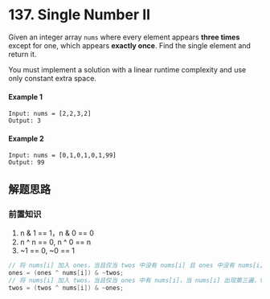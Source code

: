 # 137. Single Number II

Given an integer array `nums` where every element appears **three times** except for one, which appears **exactly once**. Find the single element and return it.

You must implement a solution with a linear runtime complexity and use only constant extra space.

#### Example 1

```
Input: nums = [2,2,3,2]
Output: 3
```

#### Example 2

```
Input: nums = [0,1,0,1,0,1,99]
Output: 99
```

## 解题思路

### 前置知识

1. n & 1 == 1，n & 0 == 0
2. n ^ n == 0, n ^ 0 == n
3. ~1 == 0, ~0 == 1

```java
// 将 nums[i] 加入 ones，当且仅当 twos 中没有 nums[i] 且 ones 中没有 nums[i]，当 num[i] 出现第 2 此，ones 会清零
ones = (ones ^ nums[i]) & ~twos;
// 将 nums[i] 加入 twos，当且仅当 ones 中有 nums[i]，当 nums[i] 出现第三遍，twos 会清零
twos = (twos ^ nums[i]) & ~ones;
```

